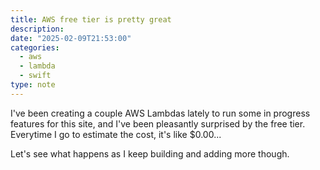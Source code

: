```yaml
---
title: AWS free tier is pretty great
description: 
date: "2025-02-09T21:53:00"
categories:
  - aws
  - lambda
  - swift
type: note
---
```

I've been creating a couple AWS Lambdas lately to run some in progress features for this site, and I've been pleasantly surprised by the free tier. Everytime I go to estimate the cost, it's like $0.00...

Let's see what happens as I keep building and adding more though.